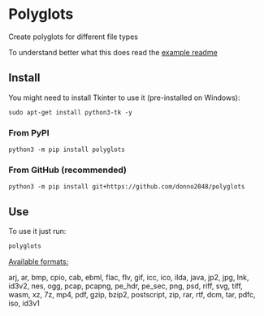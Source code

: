 # Polyglots

Create polyglots for different file types

To understand better what this does read the [example readme](https://github.com/donno2048/polyglots/tree/main/example)

## Install

You might need to install Tkinter to use it (pre-installed on Windows):

`sudo apt-get install python3-tk -y`

### From PyPI

`python3 -m pip install polyglots`

### From GitHub (recommended)

`python3 -m pip install git+https://github.com/donno2048/polyglots`

## Use

To use it just run:

```sh
polyglots
```

[Available formats:](https://github.com/donno2048/polyglots/blob/main/polyglots/__init__.py#L297)

arj, ar, bmp, cpio, cab, ebml, flac, flv, gif, icc, ico, ilda, java, jp2, jpg, lnk, id3v2, nes, ogg, pcap, pcapng, pe_hdr, pe_sec, png, psd, riff, svg, tiff, wasm, xz, 7z, mp4, pdf, gzip, bzip2, postscript, zip, rar, rtf, dcm, tar, pdfc, iso, id3v1
